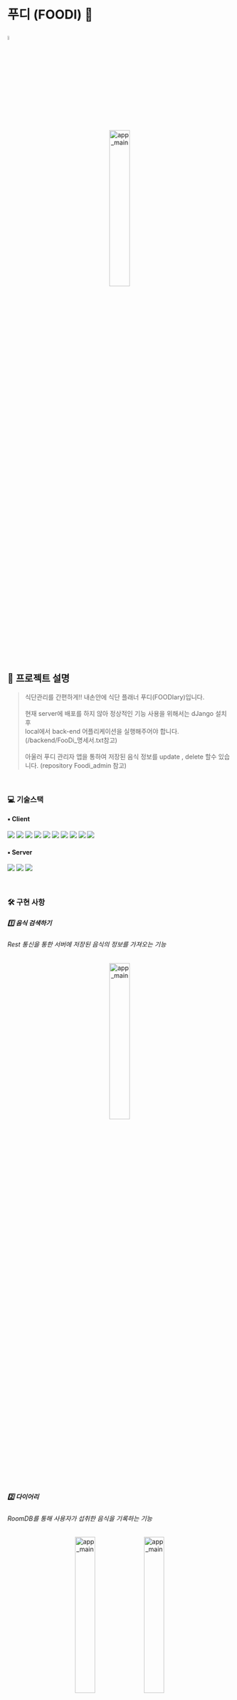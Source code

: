 # 푸디 (FOODI) 🍳
## <img width="5%" alt="app_main" src="https://user-images.githubusercontent.com/65700842/207541502-c6208523-464c-4af4-8c37-c9bb2ee9c1b9.png">

<div align="center">
 <img width="30%" alt="app_main" src="https://user-images.githubusercontent.com/65700842/208356950-ac21ba47-37cb-46b4-9e9d-c5044514c5db.png">
</div>

<br>

## 🤔 프로젝트 설명

> 식단관리를 간편하게!! 내손안에 식단 플래너 푸디(FOODIary)입니다. <br><br>
> 현재 server에 배포를 하지 않아 정상적인 기능 사용을 위해서는 dJango 설치 후 <br>
> local에서 back-end 어플리케이션을 실행해주어야 합니다. (/backend/FooDi_명세서.txt참고)<br><br>
> 아울러 푸디 관리자 앱을 통하여 저장된 음식 정보를 update , delete 할수 있습니다. (repository Foodi_admin 참고)

<br>

### 💻 기술스택 
#### ▪️ Client
<p>
<img src="https://img.shields.io/badge/Android-3DDC84?style=for-the-badge&logo=Android&logoColor=white">
<img src="https://img.shields.io/badge/Kotlin-7F52FF?style=for-the-badge&logo=Kotlin&logoColor=white">
<img src="https://img.shields.io/badge/Room-003B57?style=for-the-badge&logo=SQLite&logoColor=white">
<img src="https://img.shields.io/badge/RxBinding-B7178C?style=for-the-badge&logo=ReactiveX&logoColor=white">
<img src="https://img.shields.io/badge/Retrofit-3E4348?style=for-the-badge&logo=Square&logoColor=white">
<img src="https://img.shields.io/badge/OkHttp-3E4348?style=for-the-badge&logo=Square&logoColor=white">
<img src="https://img.shields.io/badge/DataBinding-0F9D58?style=for-the-badge&logo=&logoColor=white">
<img src="https://img.shields.io/badge/MVVM-0F9D58?style=for-the-badge&logo=&logoColor=white">
<img src="https://img.shields.io/badge/Coroutine-0F9D58?style=for-the-badge&logo=&logoColor=white">
<img src="https://img.shields.io/badge/MpAndriodChart-0F9D58?style=for-the-badge&logo=&logoColor=white">
</p>

#### ▪️ Server
<p>
<img src="https://img.shields.io/badge/Python-3776AB?style=for-the-badge&logo=Python&logoColor=white">
<img src="https://img.shields.io/badge/dJango-092E20?style=for-the-badge&logo=Django&logoColor=white">
<img src="https://img.shields.io/badge/SQLite-003B57?style=for-the-badge&logo=SQLite&logoColor=white">
</p>
<br>

### 🛠 구현 사항
##### 1️⃣ 음식 검색하기
###### Rest 통신을 통한 서버에 저장된 음식의 정보를 가져오는 기능
<div align="center">
 <img width="30%" alt="app_main" src="https://user-images.githubusercontent.com/65700842/209274826-55755f6e-fbc7-432b-ad65-64e5c147a50a.gif">
</div>

##### 2️⃣ 다이어리
###### RoomDB를 통해 사용자가 섭취한 음식을 기록하는 기능
<p align="center">
 <img width="30%" alt="app_main" src="https://user-images.githubusercontent.com/65700842/209274602-0c77f5c7-d212-441b-986a-d1321a89d999.gif">
 <img width="30%" alt="app_main" src="https://user-images.githubusercontent.com/65700842/207863737-b8744aee-e00d-43d9-9395-364a92433a71.gif">
</p>

##### 3️⃣ 음식 추가하기
###### Rest 통신을 통해 검색시에 존재하지 않는 음식을 사용자가 직접 추가하는 기능
<div align="center">
 <img width="30%" alt="app_main" src="https://user-images.githubusercontent.com/65700842/208650624-0b2091a8-fe09-4d59-a25e-4f9ff73fc8e3.gif">
</div>


##### 4️⃣ 리포트
###### RoomDB에 저장된 데이터를 MPAndroidChart 라이브러리를 활용하여 그래프로 표시
<div align="center">
 <img width="30%" alt="app_main" src="https://user-images.githubusercontent.com/65700842/207864685-62c4098b-14ea-47f6-b28d-125041b6004a.gif">
</div>

##### 5️⃣ 설정 화면
###### 사용자가 설정한 옵션을 SharedPreference에 저장하여 사용하도록 구현
<div align="center">
 <img width="30%" alt="app_main" src="https://user-images.githubusercontent.com/65700842/207866066-0a459971-8da7-46ed-b65e-c5b4e2d1a085.gif">
</div>

##### 6️⃣ 식단 타이머
###### BroadcastReceiver , Alaram Manager , Pending Intent를 사용하여 사용자가 식단을 기록한 시간으로 부터 설정한 시간이 지나면 Notification을 보내는 기능
<div align="center">
 <img width="30%" alt="app_main" src="https://user-images.githubusercontent.com/65700842/208374244-5644b4df-93e2-4a65-826b-16809fa64666.gif">
</div>

### 😎 프로젝트 사용기술 설명
##### 1️⃣ MVVM 디자인 기반으로 프로젝트를 진행 하였습니다.
##### 2️⃣ Coroutine을 통한 비동기 처리를 , RxBinding을 통한 UI event 처리를 하였습니다. (throttleFirst()를 통한 이중 클릭 방지)
##### 3️⃣ Retrofit2를 통해 Rest통신을 하였습니다.
##### 4️⃣ Room을 활용하여 내부 저장소에 식단 정보를 저장하도록 구현 하였습니다.
##### 5️⃣ Repository를 사용하여 Data를 관리 하였습니다.
##### 6️⃣ MPAndroidChart 라이브러리를 통해 내부 저장소에 저장된 정보를 그래프로 시각화 하였습니다.
##### 7️⃣ SharedPreference를 활용한 설정 정보를 저장하여 앱 내부에서 모두 공유 할 수 있도록 하였습니다.
